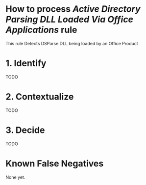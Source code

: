 # How to process *Active Directory Parsing DLL Loaded Via Office Applications* rule
This rule Detects DSParse DLL being loaded by an Office Product

# 1. Identify
TODO

# 2. Contextualize
TODO

# 3. Decide
TODO

# Known False Negatives
None yet.
